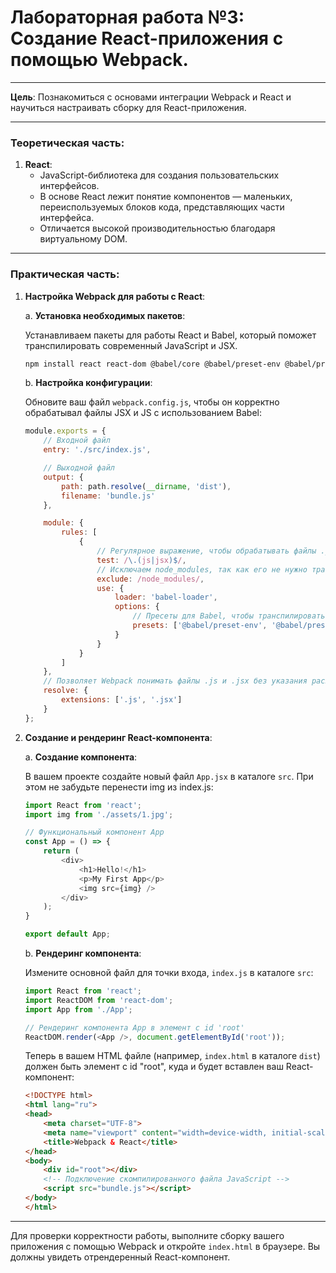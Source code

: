 # Лабораторная работа №3: Создание React-приложения с помощью Webpack.

---

**Цель**: Познакомиться с основами интеграции Webpack и React и научиться настраивать сборку для React-приложения.

---

### Теоретическая часть:

1. **React**: 
    - JavaScript-библиотека для создания пользовательских интерфейсов. 
    - В основе React лежит понятие компонентов — маленьких, переиспользуемых блоков кода, представляющих части интерфейса.
    - Отличается высокой производительностью благодаря виртуальному DOM.

---

### Практическая часть:

1. **Настройка Webpack для работы с React**:

    a. **Установка необходимых пакетов**:

    Устанавливаем пакеты для работы React и Babel, который поможет транспилировать современный JavaScript и JSX.
    ```bash
    npm install react react-dom @babel/core @babel/preset-env @babel/preset-react babel-loader --save-dev
    ```

    b. **Настройка конфигурации**:

    Обновите ваш файл `webpack.config.js`, чтобы он корректно обрабатывал файлы JSX и JS с использованием Babel:
    ```javascript
    module.exports = {
        // Входной файл
        entry: './src/index.js',

        // Выходной файл
        output: {
            path: path.resolve(__dirname, 'dist'),
            filename: 'bundle.js'
        },

        module: {
            rules: [
                {
                    // Регулярное выражение, чтобы обрабатывать файлы .js и .jsx
                    test: /\.(js|jsx)$/,
                    // Исключаем node_modules, так как его не нужно транспилировать
                    exclude: /node_modules/,
                    use: {
                        loader: 'babel-loader',
                        options: {
                            // Пресеты для Babel, чтобы транспилировать React и современный JS
                            presets: ['@babel/preset-env', '@babel/preset-react']
                        }
                    }
                }
            ]
        },
        // Позволяет Webpack понимать файлы .js и .jsx без указания расширения
        resolve: {
            extensions: ['.js', '.jsx']
        }
    };
    ```

2. **Создание и рендеринг React-компонента**:

    a. **Создание компонента**:

    В вашем проекте создайте новый файл `App.jsx` в каталоге `src`. При этом не забудьте перенести img из index.js:
    ```javascript
    import React from 'react';
    import img from './assets/1.jpg';

    // Функциональный компонент App
    const App = () => {
        return (
            <div>
                <h1>Hello!</h1>
                <p>My First App</p>
                <img src={img} />
            </div>
        );
    }

    export default App;
    ```

    b. **Рендеринг компонента**:

    Измените основной файл для точки входа, `index.js` в каталоге `src`:
    ```javascript
    import React from 'react';
    import ReactDOM from 'react-dom';
    import App from './App';

    // Рендеринг компонента App в элемент с id 'root'
    ReactDOM.render(<App />, document.getElementById('root'));
    ```

    Теперь в вашем HTML файле (например, `index.html` в каталоге `dist`) должен быть элемент с id "root", куда и будет вставлен ваш React-компонент:
    ```html
    <!DOCTYPE html>
    <html lang="ru">
    <head>
        <meta charset="UTF-8">
        <meta name="viewport" content="width=device-width, initial-scale=1.0">
        <title>Webpack & React</title>
    </head>
    <body>
        <div id="root"></div>
        <!-- Подключение скомпилированного файла JavaScript -->
        <script src="bundle.js"></script>
    </body>
    </html>
    ```

---

Для проверки корректности работы, выполните сборку вашего приложения с помощью Webpack и откройте `index.html` в браузере. Вы должны увидеть отрендеренный React-компонент.
